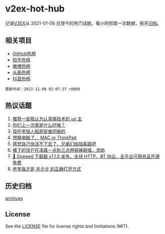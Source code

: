 # v2ex-hot-hub

 记录[V2EX](https://www.v2ex.com/)从 2021-01-06 日至今的热门话题。每小时抓取一次数据，按天[归档](archives)。
 
 ## 相关项目

- [GitHub热榜](https://github.com/lonnyzhang423/github-hot-hub)
- [知乎热榜](https://github.com/lonnyzhang423/zhihu-hot-hub)
- [微博热榜](https://github.com/lonnyzhang423/weibo-hot-hub)
- [头条热榜](https://github.com/lonnyzhang423/toutiao-hot-hub)
- [抖音热榜](https://github.com/lonnyzhang423/douyin-hot-hub)


 `更新时间：2022-11-09 02:07:37 +0800`

## 热议话题

1. [推荐一些我认为认真搞技术的 up 主](https://www.v2ex.com/t/893469)
1. [你们上一次笑是什么时候？](https://www.v2ex.com/t/893544)
1. [现在年轻人租房挺难伺候的](https://www.v2ex.com/t/893543)
1. [想换电脑了， MAC or ThinkPad](https://www.v2ex.com/t/893577)
1. [感觉自己快活不下去了，兄弟们给指条路吧](https://www.v2ex.com/t/893514)
1. [楼下的住户在凌晨一点到三点用铁锤砸墙，求助](https://www.v2ex.com/t/893468)
1. [🎉 Gopeed 下载器 v1.1.0 发布，支持 HTTP、BT 协议，全平台可用并且开源免费](https://www.v2ex.com/t/893505)
1. [老年版才是 并夕夕 的正确打开方式](https://www.v2ex.com/t/893484)

## 历史归档

[archives](archives)

## License

See the [LICENSE](LICENSE) file for license rights and limitations (MIT).
